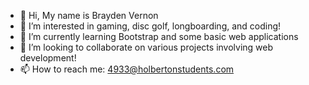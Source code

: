 - 👋 Hi, My name is Brayden Vernon
- 👀 I’m interested in gaming, disc golf, longboarding, and coding!
- 🌱 I’m currently learning Bootstrap and some basic web applications
- 💞️ I’m looking to collaborate on various projects involving web development!
- 📫 How to reach me: 4933@holbertonstudents.com

<!---
Vernon-444/Vernon-444 is a ✨ special ✨ repository because its `README.md` (this file) appears on your GitHub profile.
You can click the Preview link to take a look at your changes.
--->
